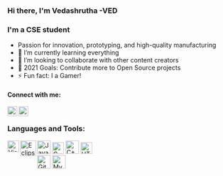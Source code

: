 ### Hi there, I'm Vedashrutha -VED

### I'm a CSE student

- Passion for innovation, prototyping, and high-quality manufacturing
- 🌱 I’m currently learning everything 
- 👯 I’m looking to collaborate with other content creators
- 🥅 2021 Goals: Contribute more to Open Source projects
- ⚡ Fun fact: I a Gamer!

#### Connect with me:

[<img align="left" alt="Vedashtutha | LinkedIn" width="22px" src="https://cdn.jsdelivr.net/npm/simple-icons@v3/icons/linkedin.svg" />][LinkedIn]
[<img align="left" alt="Vedashtutha | Instagram" width="22px" src="https://cdn.jsdelivr.net/npm/simple-icons@v3/icons/instagram.svg" />][Instagram]

<br />

### Languages and Tools:
<img align="left" alt="Visual Studio Code" width="26px" src="https://upload.wikimedia.org/wikipedia/commons/thumb/2/2d/Visual_Studio_Code_1.18_icon.svg/512px-Visual_Studio_Code_1.18_icon.svg.png" />
<img align="left" alt="Eclipse IDE" width="35px" src="https://www.eclipse.org/org/artwork/images/logo-800x188.png" />

<img align= x:100px,y:10px alt="Java" width="30" src="https://1000logos.net/wp-content/uploads/2020/09/Java-Logo-500x313.png" />
<img align=x:130px,y:150px alt="C" width="26" src="https://upload.wikimedia.org/wikipedia/commons/1/19/C_Logo.png" />
<img align=x:160px,y:15px  alt="C++" width="30" src="https://mpng.subpng.com/20180418/glq/kisspng-the-c-programming-language-computer-programming-programming-5ad7395d4c2638.9232807315240543653119.jpg" />
<img align=x:190px,y:15px alt="HTML 5" width="26" src="https://cdn.freebiesupply.com/logos/large/2x/html-5-logo-png-transparent.png" />
<br />
<img align=x:220px,y:15px alt="Git hub" width="30" src="https://img-premium.flaticon.com/png/512/25/25231.png?token=exp=1621152953~hmac=4cf497af85ac8d55357c2ab01dcdc56d" />
<img align=x:250px,y:15px alt="MySQL" width="30" src="https://pngimg.com/uploads/mysql/mysql_PNG19.png" />

[instagram]: https://www.instagram.com/vedashruta/
[linkedin]: https://www.linkedin.com/in/vedashrutha-ds/
